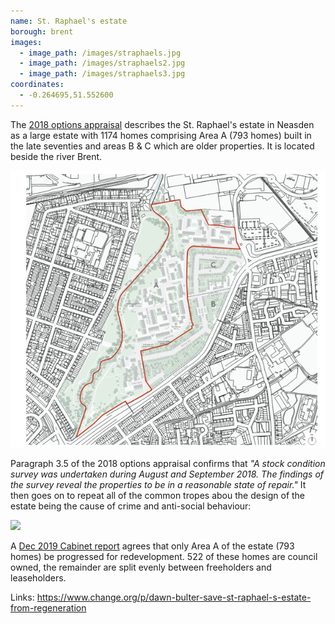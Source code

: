 ```yaml
---
name: St. Raphael's estate 
borough: brent
images:
  - image_path: /images/straphaels.jpg
  - image_path: /images/straphaels2.jpg
  - image_path: /images/straphaels3.jpg
coordinates:
  - -0.264695,51.552600
---
```

The [2018 options appraisal](http://democracy.brent.gov.uk/documents/s74722/07.%20St%20Raphaels%20Estate%20Cabinet%20Report.pdf) describes the St. Raphael's estate in Neasden as a large estate with 1174 homes comprising Area A (793 homes) built in the late seventies and areas B & C which are older properties. It is located beside the river Brent.

![](/images/raphaelboundary.png)

Paragraph 3.5 of the 2018 options appraisal confirms that _"A stock condition survey was undertaken during August and September 2018. The findings of the survey reveal the properties to be in a reasonable state of repair."_ It then goes on to repeat all of the common tropes abou the design of the estate being the cause of crime and anti-social behaviour: 

![](/images/raphaelcrime.png)

A [Dec 2019 Cabinet report](http://democracy.brent.gov.uk/documents/s92415/09.%20Cabinet%20Report_Future%20St%20Raphaels%20Masterplanning_Final%2026%2011%2019.pdf) agrees that only Area A of the estate (793 homes) be progressed for redevelopment. 522 of these homes are council owned, the remainder are split evenly between freeholders and leaseholders.


Links:
https://www.change.org/p/dawn-bulter-save-st-raphael-s-estate-from-regeneration

